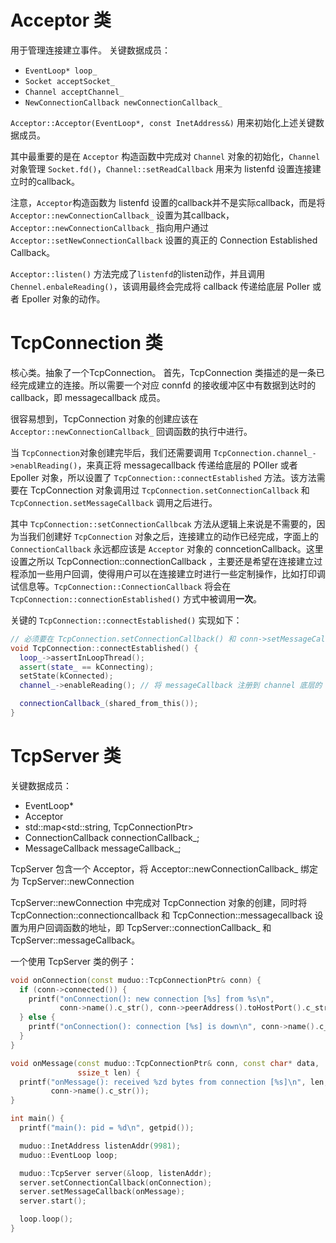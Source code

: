 # Acceptor 类
用于管理连接建立事件。
关键数据成员：
* `EventLoop* loop_`
* `Socket acceptSocket_`
* `Channel acceptChannel_`
* `NewConnectionCallback newConnectionCallback_`

`Acceptor::Acceptor(EventLoop*, const InetAddress&)`  用来初始化上述关键数据成员。

其中最重要的是在 `Acceptor` 构造函数中完成对 `Channel` 对象的初始化，`Channel` 对象管理 `Socket.fd()`，`Channel::setReadCallback` 用来为 listenfd 设置连接建立时的callback。

注意，`Acceptor`构造函数为 listenfd 设置的callback并不是实际callback，而是将`Acceptor::newConnectionCallback_` 设置为其callback，`Acceptor::newConnectionCallback_` 指向用户通过 `Acceptor::setNewConnectionCallback` 设置的真正的 Connection Established Callback。

`Acceptor::listen()` 方法完成了`listenfd`的listen动作，并且调用`Chennel.enbaleReading()`，该调用最终会完成将 callback 传递给底层 Poller 或者 Epoller 对象的动作。

# TcpConnection 类

核心类。抽象了一个TcpConnection。
首先，TcpConnection 类描述的是一条已经完成建立的连接。所以需要一个对应 connfd 的接收缓冲区中有数据到达时的 callback，即 messagecallback 成员。

很容易想到，TcpConnection 对象的创建应该在 `Acceptor::newConnectionCallback_` 回调函数的执行中进行。

当 `TcpConnection`对象创建完毕后，我们还需要调用 `TcpConnection.channel_->enablReading()`，来真正将 messagecallback 传递给底层的 POller 或者 Epoller 对象，所以设置了 `TcpConnection::connectEstablished` 方法。该方法需要在 TcpConnection 对象调用过 `TcpConnection.setConnectionCallback` 和 `TcpConnection.setMessageCallback` 调用之后进行。

其中 `TcpConnection::setConnectionCallbcak` 方法从逻辑上来说是不需要的，因为当我们创建好 `TcpConnection` 对象之后，连接建立的动作已经完成，字面上的 `ConnectionCallback` 永远都应该是 `Acceptor` 对象的 conncetionCallback。这里设置之所以 TcpConnection::connectionCallback ，主要还是希望在连接建立过程添加一些用户回调，使得用户可以在连接建立时进行一些定制操作，比如打印调试信息等。`TcpConnection::ConnectionCallback` 将会在 `TcpConnection::connectionEstablished()` 方式中被调用**一次**。

关键的 `TcpConnection::connectEstablished()` 实现如下：
```c++
// 必须要在 TcpConnection.setConnectionCallback() 和 conn->setMessageCallback() 被调用之后调用
void TcpConnection::connectEstablished() {
  loop_->assertInLoopThread();
  assert(state_ == kConnecting);
  setState(kConnected);
  channel_->enableReading(); // 将 messageCallback 注册到 channel 底层的 Dispatcher 中

  connectionCallback_(shared_from_this());
}
```
# TcpServer 类
关键数据成员：
* EventLoop* 
* Acceptor
* std::map<std::string, TcpConnectionPtr>
* ConnectionCallback connectionCallback_;
* MessageCallback messageCallback_;

TcpServer 包含一个 Acceptor，将 Acceptor::newConnectionCallback_ 绑定为 TcpServer::newConnection 

TcpServer::newConnection 中完成对 TcpConnection 对象的创建，同时将 TcpConnection::connectioncallback 和 TcpConnection::messagecallback 设置为用户回调函数的地址，即 TcpServer::connectionCallback_ 和 TcpServer::messageCallback。

一个使用 TcpServer 类的例子：
```c++
void onConnection(const muduo::TcpConnectionPtr& conn) {
  if (conn->connected()) {
    printf("onConnection(): new connection [%s] from %s\n",
           conn->name().c_str(), conn->peerAddress().toHostPort().c_str());
  } else {
    printf("onConnection(): connection [%s] is down\n", conn->name().c_str());
  }
}

void onMessage(const muduo::TcpConnectionPtr& conn, const char* data,
               ssize_t len) {
  printf("onMessage(): received %zd bytes from connection [%s]\n", len,
         conn->name().c_str());
}

int main() {
  printf("main(): pid = %d\n", getpid());

  muduo::InetAddress listenAddr(9981);
  muduo::EventLoop loop;

  muduo::TcpServer server(&loop, listenAddr);
  server.setConnectionCallback(onConnection);
  server.setMessageCallback(onMessage);
  server.start();

  loop.loop();
}
```
